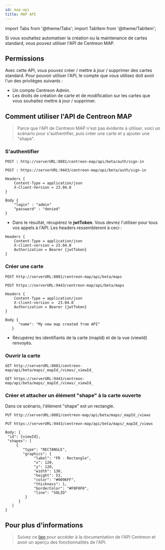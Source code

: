 ```yaml
---
id: map-api
title: MAP API
---
```


import Tabs from '@theme/Tabs';
import TabItem from '@theme/TabItem';

Si vous souhaitez automatiser la création ou la maintenance de cartes standard, vous pouvez utiliser l'API de Centreon MAP.

## Permissions

Avec cette API, vous pouvez créer / mettre à jour / supprimer des cartes standard. Pour pouvoir utiliser l'API, le compte que vous utilisez doit avoir l'un des privilèges suivants :

- Un compte Centreon Admin.
- Les droits de création de carte et de modification sur les cartes que vous souhaitez mettre à jour / supprimer.

## Comment utiliser l'API de Centreon MAP

> Parce que l'API de Centreon MAP n'est pas évidente à utiliser, voici un scénario pour s'authentifier, puis créer une carte et y ajouter une "shape".

### S'authentifier

<Tabs groupId="sync">
<TabItem value="HTTP" label="HTTP">

```
POST : http://serverURL:8081/centreon-map/api/beta/auth/sign-in
```

</TabItem>

<TabItem value="HTTPS" label="HTTPS">

```
POST : https://serverURL:9443/centreon-map/api/beta/auth/sign-in
```

</TabItem>
</Tabs>

```
Headers {
    Content-Type = application/json
    X-Client-Version = 23.04.0
}

Body {
    "login" : "admin"
    "password" : "denied"
}
```

- Dans le résultat, récupérez le **jwtToken**. Vous devrez l'utiliser pour tous vos appels à l'API. Les headers ressembleront à ceci :

```
Headers {
    Content-Type = application/json
    X-client-version = 23.04.0
    Authorization = Bearer {jwtToken}
}
```

### Créer une carte

<Tabs groupId="sync">
<TabItem value="HTTP" label="HTTP">

```
POST http://serverURL:8081/centreon-map/api/beta/maps
```

</TabItem>

<TabItem value="HTTPS" label="HTTPS">

```
POST https://serverURL:9443/centreon-map/api/beta/maps
```

</TabItem>
</Tabs>

```
Headers {
    Content-Type = application/json
    X-client-version =  23.04.0
    Authorization = Bearer {jwtToken}
}

Body {
      "name": "My new map created from API"
   }
```

- Récupérez les identifiants de la carte (mapId) et de la vue (viewId) renvoyés.

### Ouvrir la carte

<Tabs groupId="sync">
<TabItem value="HTTP" label="HTTP">
    
```
GET http://serverURL:8081/centreon-map/api/beta/maps/_mapId_/views/_viewId_
```

</TabItem>

<TabItem value="HTTPS" label="HTTPS">

```
GET https://serverURL:9443/centreon-map/api/beta/maps/_mapId_/views/_viewId_
```

</TabItem>
</Tabs>

### Créer et attacher un élément "shape" à la carte ouverte

Dans ce scénario, l'élément "shape" est un rectangle.

<Tabs groupId="sync">
<TabItem value="HTTP" label="HTTP">

```
PUT http://serverURL:8081/centreon-map/api/beta/maps/_mapId_/views
```

</TabItem>

<TabItem value="HTTPS" label="HTTPS">

```
PUT https://serverURL:9443/centreon-map/api/beta/maps/_mapId_/views
```

</TabItem>
</Tabs>

```
Body: {
 "id": {viewId},
 "shapes": [
     {
        "type": "RECTANGLE",
        "graphics": {
             "label": "FR - Rectangle",
             "x": 120,
             "y": 120,
             "width": 130,
             "height": 53,
             "color": "#0096FF",
             "thickness": 1,
             "borderColor": "#F0F0F0",
             "line": "SOLID"
         }
      }
   ]
}
```

## Pour plus d'informations

> Suivez ce [lien](https://docs-api.centreon.com/api/centreon-map/) pour accéder à la documentation de l'API Centreon et avoir un aperçu des fonctionnalités de l'API.
